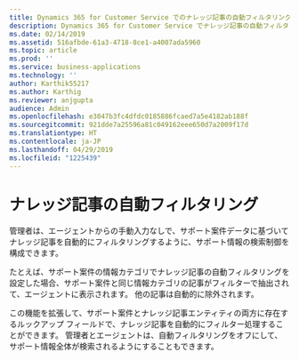 ```yaml
---
title: Dynamics 365 for Customer Service でのナレッジ記事の自動フィルタリングを理解する
description: Dynamics 365 for Customer Service でナレッジ記事の自動フィルタリングがどのように動作するのかを説明します
ms.date: 02/14/2019
ms.assetid: 516afbde-61a3-4718-8ce1-a4007ada5960
ms.topic: article
ms.prod: ''
ms.service: business-applications
ms.technology: ''
author: Karthik55217
ms.author: Karthig
ms.reviewer: anjgupta
audience: Admin
ms.openlocfilehash: e3047b3fc4dfdc0185886fcaed7a5e4182ab188f
ms.sourcegitcommit: 921dde7a25596a81c049162eee650d7a2009f17d
ms.translationtype: HT
ms.contentlocale: ja-JP
ms.lasthandoff: 04/29/2019
ms.locfileid: "1225439"
---
```

# <a name="automatic-filtering-of-knowledge-articles"></a>ナレッジ記事の自動フィルタリング



管理者は、エージェントからの手動入力なしで、サポート案件データに基づいてナレッジ記事を自動的にフィルタリングするように、サポート情報の検索制御を構成できます。

たとえば、サポート案件の情報カテゴリでナレッジ記事の自動フィルタリングを設定した場合、サポート案件と同じ情報カテゴリの記事がフィルターで抽出されて、エージェントに表示されます。 他の記事は自動的に除外されます。 

この機能を拡張して、サポート案件とナレッジ記事エンティティの両方に存在するルックアップ フィールドで、ナレッジ記事を自動的にフィルター処理することができます。 管理者とエージェントは、自動フィルタリングをオフにして、サポート情報全体が検索されるようにすることもできます。 



